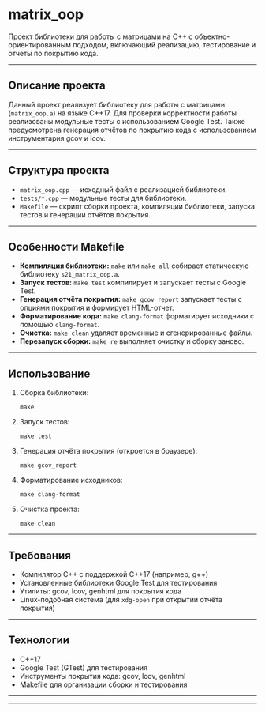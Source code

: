 # matrix_oop

Проект библиотеки для работы с матрицами на C++ с объектно-ориентированным подходом, включающий реализацию, тестирование и отчеты по покрытию кода.

---

## Описание проекта

Данный проект реализует библиотеку для работы с матрицами (`matrix_oop.a`) на языке C++17. Для проверки корректности работы реализованы модульные тесты с использованием Google Test. Также предусмотрена генерация отчётов по покрытию кода с использованием инструментария gcov и lcov.

---

## Структура проекта

- `matrix_oop.cpp` — исходный файл с реализацией библиотеки.
- `tests/*.cpp` — модульные тесты для библиотеки.
- `Makefile` — скрипт сборки проекта, компиляции библиотеки, запуска тестов и генерации отчётов покрытия.

---

## Особенности Makefile

- **Компиляция библиотеки:** `make` или `make all` собирает статическую библиотеку `s21_matrix_oop.a`.
- **Запуск тестов:** `make test` компилирует и запускает тесты с Google Test.
- **Генерация отчёта покрытия:** `make gcov_report` запускает тесты с опциями покрытия и формирует HTML-отчет.
- **Форматирование кода:** `make clang-format` форматирует исходники с помощью `clang-format`.
- **Очистка:** `make clean` удаляет временные и сгенерированные файлы.
- **Перезапуск сборки:** `make re` выполняет очистку и сборку заново.

---

## Использование

1. Сборка библиотеки:
    ```
    make
    ```
2. Запуск тестов:
    ```
    make test
    ```
3. Генерация отчёта покрытия (откроется в браузере):
    ```
    make gcov_report
    ```
4. Форматирование исходников:
    ```
    make clang-format
    ```
5. Очистка проекта:
    ```
    make clean
    ```

---

## Требования

- Компилятор C++ с поддержкой C++17 (например, g++)
- Установленные библиотеки Google Test для тестирования
- Утилиты: gcov, lcov, genhtml для покрытия кода
- Linux-подобная система (для `xdg-open` при открытии отчёта покрытия)

---

## Технологии

- C++17
- Google Test (GTest) для тестирования
- Инструменты покрытия кода: gcov, lcov, genhtml
- Makefile для организации сборки и тестирования

---
---
